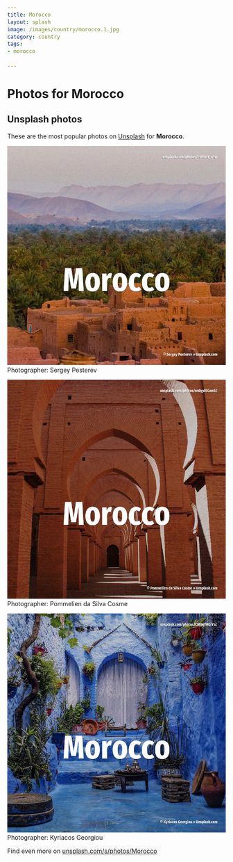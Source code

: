 ```yaml
---
title: Morocco
layout: splash
image: /images/country/morocco.1.jpg
category: country
tags:
- morocco

---
```

# Photos for Morocco
 
## Unsplash photos
These are the most popular photos on [Unsplash](https://unsplash.com) for **Morocco**.
 
![Morocco](/images/country/morocco.1.jpg)
Photographer:  Sergey Pesterev
 
![Morocco](/images/country/morocco.2.jpg)
Photographer:  Pommelien da Silva Cosme
 
![Morocco](/images/country/morocco.3.jpg)
Photographer:  Kyriacos Georgiou
 
Find even more on [unsplash.com/s/photos/Morocco](https://unsplash.com/s/photos/Morocco)
 
